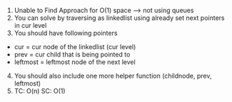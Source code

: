 1. Unable to Find Approach for O(1) space --> not using queues
2. You can solve by traversing as linkedlist using already set next pointers in cur level
3. You should have following pointers
* cur  = cur node of the linkedlist (cur level)
* prev = cur child that is being pointed to
* leftmost = leftmost node of the next level
4. You should also include one more helper function (childnode, prev, leftmost)
5. TC: O(n) SC: O(1)